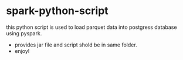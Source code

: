 # spark-python-script
this python script is used to load parquet data into postgress database using pyspark.

- provides jar file and script shold be in same folder.
- enjoy!
